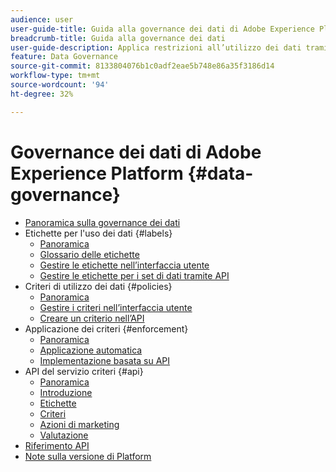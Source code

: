 ```yaml
---
audience: user
user-guide-title: Guida alla governance dei dati di Adobe Experience Platform
breadcrumb-title: Guida alla governance dei dati
user-guide-description: Applica restrizioni all’utilizzo dei dati tramite l’uso di etichette, azioni di marketing e criteri.
feature: Data Governance
source-git-commit: 8133804076b1c0adf2eae5b748e86a35f3186d14
workflow-type: tm+mt
source-wordcount: '94'
ht-degree: 32%

---
```



# Governance dei dati di Adobe Experience Platform {#data-governance}

* [Panoramica sulla governance dei dati](home.md)
* Etichette per l&#39;uso dei dati {#labels}
   * [Panoramica](labels/overview.md)
   * [Glossario delle etichette](labels/reference.md)
   * [Gestire le etichette nell’interfaccia utente](labels/user-guide.md)
   * [Gestire le etichette per i set di dati tramite API](labels/dataset-api.md)
* Criteri di utilizzo dei dati {#policies}
   * [Panoramica](policies/overview.md)
   * [Gestire i criteri nell’interfaccia utente](policies/user-guide.md)
   * [Creare un criterio nell’API](policies/create.md)
* Applicazione dei criteri {#enforcement}
   * [Panoramica](enforcement/overview.md)
   * [Applicazione automatica](enforcement/auto-enforcement.md)
   * [Implementazione basata su API](enforcement/api-enforcement.md)
* API del servizio criteri {#api}
   * [Panoramica](api/overview.md)
   * [Introduzione](api/getting-started.md)
   * [Etichette](api/labels.md)
   * [Criteri](api/policies.md)
   * [Azioni di marketing](api/marketing-actions.md)
   * [Valutazione](api/evaluation.md)
* [Riferimento API](https://www.adobe.io/experience-platform-apis/references/policy-service/)
* [Note sulla versione di Platform](https://www.adobe.com/go/platform-release-notes-en)